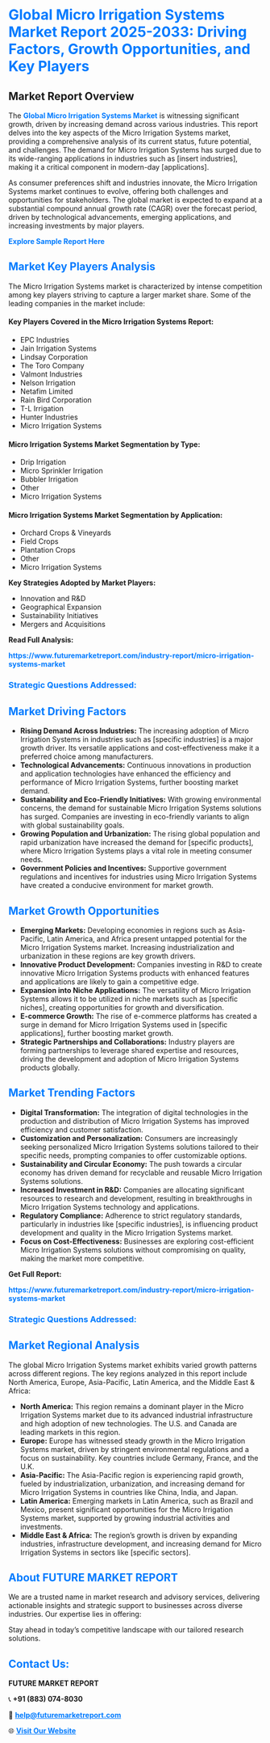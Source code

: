 <h1 style="color: #007BFF;">Global Micro Irrigation Systems Market Report 2025-2033: Driving Factors, Growth Opportunities, and Key Players</h1>

<section id="overview">
<h2>Market Report Overview</h2>
<p>The <a href="https://www.futuremarketreport.com/industry-report/micro-irrigation-systems-market" style="color: #007BFF; text-decoration: none;"><strong>Global Micro Irrigation Systems Market</strong></a> is witnessing significant growth, driven by increasing demand across various industries. This report delves into the key aspects of the Micro Irrigation Systems market, providing a comprehensive analysis of its current status, future potential, and challenges. The demand for Micro Irrigation Systems has surged due to its wide-ranging applications in industries such as [insert industries], making it a critical component in modern-day [applications].</p>
<p>As consumer preferences shift and industries innovate, the Micro Irrigation Systems market continues to evolve, offering both challenges and opportunities for stakeholders. The global market is expected to expand at a substantial compound annual growth rate (CAGR) over the forecast period, driven by technological advancements, emerging applications, and increasing investments by major players.</p>
</section>

<section id="overview">
<p><a href="https://www.futuremarketreport.com/request-sample/reportId=89349" style="color: #007BFF; text-decoration: none;"><strong>Explore Sample Report Here</strong></a></p>
</section>

<section id="key-players">
<h2 style="color: #007BFF;">Market Key Players Analysis</h2>
<p>The Micro Irrigation Systems market is characterized by intense competition among key players striving to capture a larger market share. Some of the leading companies in the market include:</p>
<h4>Key Players Covered in the Micro Irrigation Systems Report:</h4>
<ul><li>EPC Industries</li><li>Jain Irrigation Systems</li><li>Lindsay Corporation</li><li>The Toro Company</li><li>Valmont Industries</li><li>Nelson Irrigation</li><li>Netafim Limited</li><li>Rain Bird Corporation</li><li>T-L Irrigation</li><li>Hunter Industries</li><li>Micro Irrigation Systems</li></ul>
<h4>Micro Irrigation Systems Market Segmentation by Type:</h4>
<ul><li>Drip Irrigation</li><li>Micro Sprinkler Irrigation</li><li>Bubbler Irrigation</li><li>Other</li><li>Micro Irrigation Systems</li></ul>

<h4>Micro Irrigation Systems Market Segmentation by Application:</h4>
<ul><li>Orchard Crops &amp; Vineyards</li><li>Field Crops</li><li>Plantation Crops</li><li>Other</li><li>Micro Irrigation Systems</li></ul>
<p><strong>Key Strategies Adopted by Market Players:</strong></p>
<ul>
<li>Innovation and R&D</li>
<li>Geographical Expansion</li>
<li>Sustainability Initiatives</li>
<li>Mergers and Acquisitions</li>
</ul>
</section>

<section>
<p><strong>Read Full Analysis: </strong></p><a href="https://www.futuremarketreport.com/industry-report/micro-irrigation-systems-market" style="color: #007BFF; text-decoration: none;"><strong>https://www.futuremarketreport.com/industry-report/micro-irrigation-systems-market</strong></a>
<h3 style="color: #007BFF;">Strategic Questions Addressed:</h3>
</section>

<section id="driving-factors">
<h2 style="color: #007BFF;">Market Driving Factors</h2>
<ul>
<li><strong>Rising Demand Across Industries:</strong> The increasing adoption of Micro Irrigation Systems in industries such as [specific industries] is a major growth driver. Its versatile applications and cost-effectiveness make it a preferred choice among manufacturers.</li>
<li><strong>Technological Advancements:</strong> Continuous innovations in production and application technologies have enhanced the efficiency and performance of Micro Irrigation Systems, further boosting market demand.</li>
<li><strong>Sustainability and Eco-Friendly Initiatives:</strong> With growing environmental concerns, the demand for sustainable Micro Irrigation Systems solutions has surged. Companies are investing in eco-friendly variants to align with global sustainability goals.</li>
<li><strong>Growing Population and Urbanization:</strong> The rising global population and rapid urbanization have increased the demand for [specific products], where Micro Irrigation Systems plays a vital role in meeting consumer needs.</li>
<li><strong>Government Policies and Incentives:</strong> Supportive government regulations and incentives for industries using Micro Irrigation Systems have created a conducive environment for market growth.</li>
</ul>
</section>

<section id="growth-opportunities">
<h2 style="color: #007BFF;">Market Growth Opportunities</h2>
<ul>
<li><strong>Emerging Markets:</strong> Developing economies in regions such as Asia-Pacific, Latin America, and Africa present untapped potential for the Micro Irrigation Systems market. Increasing industrialization and urbanization in these regions are key growth drivers.</li>
<li><strong>Innovative Product Development:</strong> Companies investing in R&D to create innovative Micro Irrigation Systems products with enhanced features and applications are likely to gain a competitive edge.</li>
<li><strong>Expansion into Niche Applications:</strong> The versatility of Micro Irrigation Systems allows it to be utilized in niche markets such as [specific niches], creating opportunities for growth and diversification.</li>
<li><strong>E-commerce Growth:</strong> The rise of e-commerce platforms has created a surge in demand for Micro Irrigation Systems used in [specific applications], further boosting market growth.</li>
<li><strong>Strategic Partnerships and Collaborations:</strong> Industry players are forming partnerships to leverage shared expertise and resources, driving the development and adoption of Micro Irrigation Systems products globally.</li>
</ul>
</section>

<section id="trending-factors">
<h2 style="color: #007BFF;">Market Trending Factors</h2>
<ul>
<li><strong>Digital Transformation:</strong> The integration of digital technologies in the production and distribution of Micro Irrigation Systems has improved efficiency and customer satisfaction.</li>
<li><strong>Customization and Personalization:</strong> Consumers are increasingly seeking personalized Micro Irrigation Systems solutions tailored to their specific needs, prompting companies to offer customizable options.</li>
<li><strong>Sustainability and Circular Economy:</strong> The push towards a circular economy has driven demand for recyclable and reusable Micro Irrigation Systems solutions.</li>
<li><strong>Increased Investment in R&D:</strong> Companies are allocating significant resources to research and development, resulting in breakthroughs in Micro Irrigation Systems technology and applications.</li>
<li><strong>Regulatory Compliance:</strong> Adherence to strict regulatory standards, particularly in industries like [specific industries], is influencing product development and quality in the Micro Irrigation Systems market.</li>
<li><strong>Focus on Cost-Effectiveness:</strong> Businesses are exploring cost-efficient Micro Irrigation Systems solutions without compromising on quality, making the market more competitive.</li>
</ul>
</section>

<section>
<p><strong>Get Full Report: </strong></p><a href="https://www.futuremarketreport.com/industry-report/micro-irrigation-systems-market" style="color: #007BFF; text-decoration: none;"><strong>https://www.futuremarketreport.com/industry-report/micro-irrigation-systems-market</strong></a>
<h3 style="color: #007BFF;">Strategic Questions Addressed:</h3>
</section>


<section id="regional-analysis">
<h2 style="color: #007BFF;">Market Regional Analysis</h2>
<p>The global Micro Irrigation Systems market exhibits varied growth patterns across different regions. The key regions analyzed in this report include North America, Europe, Asia-Pacific, Latin America, and the Middle East & Africa:</p>
<ul>
<li><strong>North America:</strong> This region remains a dominant player in the Micro Irrigation Systems market due to its advanced industrial infrastructure and high adoption of new technologies. The U.S. and Canada are leading markets in this region.</li>
<li><strong>Europe:</strong> Europe has witnessed steady growth in the Micro Irrigation Systems market, driven by stringent environmental regulations and a focus on sustainability. Key countries include Germany, France, and the U.K.</li>
<li><strong>Asia-Pacific:</strong> The Asia-Pacific region is experiencing rapid growth, fueled by industrialization, urbanization, and increasing demand for Micro Irrigation Systems in countries like China, India, and Japan.</li>
<li><strong>Latin America:</strong> Emerging markets in Latin America, such as Brazil and Mexico, present significant opportunities for the Micro Irrigation Systems market, supported by growing industrial activities and investments.</li>
<li><strong>Middle East & Africa:</strong> The region’s growth is driven by expanding industries, infrastructure development, and increasing demand for Micro Irrigation Systems in sectors like [specific sectors].</li>
</ul>
</section>

<footer>
<h2 style="color: #007BFF;">About FUTURE MARKET REPORT</h2>
<p>We are a trusted name in market research and advisory services, delivering actionable insights and strategic support to businesses across diverse industries. Our expertise lies in offering:</p>

<p>Stay ahead in today’s competitive landscape with our tailored research solutions.</p>

<h2 style="color: #007BFF;">Contact Us:</h2>
<p><strong>FUTURE MARKET REPORT</strong></p>
<p>📞 <strong>+91 (883) 074-8030</strong></p>
<p>📧 <strong><a href="mailto:help@futuremarketreport.com" style="color: #007BFF;">help@futuremarketreport.com</a></strong></p>
<p>🌐 <strong><a href="https://www.futuremarketreport.com/" style="color: #007BFF;">Visit Our Website</a></strong></p>
</footer>